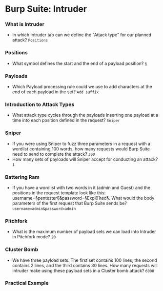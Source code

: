 # Burp Suite: Intruder

### What is Intruder
- In which Intruder tab can we define the "Attack type" for our planned attack? `Positions`

### Positions
- What symbol defines the start and the end of a payload position? `§`

### Payloads
- Which Payload processing rule could we use to add characters at the end of each payload in the set? `Add suffix`

### Introduction to Attack Types
- What attack type cycles through the payloads inserting one payload at a time into each position defined in the request? `Sniper`

### Sniper
- If you were using Sniper to fuzz three parameters in a request with a wordlist containing 100 words, how many requests would Burp Suite need to send to complete the attack? `300`
- How many sets of payloads will Sniper accept for conducting an attack? `1`

### Battering Ram
- If you have a wordlist with two words in it (admin and Guest) and the positions in the request template look like this: username=§pentester§&password=§Expl01ted§. What would the body parameters of the first request that Burp Suite sends be? `username=admin&password=admin`

### Pitchfork
- What is the maximum number of payload sets we can load into Intruder in Pitchfork mode? `20`

### Cluster Bomb
- We have three payload sets. The first set contains 100 lines, the second contains 2 lines, and the third contains 30 lines. How many requests will Intruder make using these payload sets in a Cluster bomb attack? `6000`

### Practical Example
